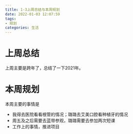 ```yaml
---
title: 1-3上周总结与本周规划
date: 2022-01-03 12:07:59
tags: 
- 规划
categories: 生活
---
```


# 上周总结

上周主要是跨年了，总结了一下2021年。

# 本周规划

本周主要的事情是

- 我得去医院看看根管的情况；璐璐去艾美口腔看种植牙的情况
- 周五及之后需要去蓝带参观，璐璐需要去参加两次短课
- 工作上的事情，推进项目
